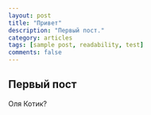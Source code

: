 ```yaml
---
layout: post
title: "Привет"
description: "Первый пост."
category: articles
tags: [sample post, readability, test]
comments: false 
---
```



## Первый пост

Оля Котик?